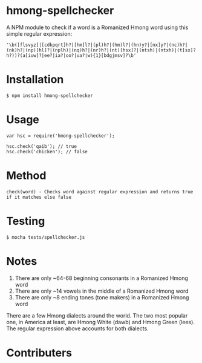 # hmong-spellchecker
A NPM module to check if a word is a Romanized Hmong word using this simple regular expression:
```
'\b([flsvyz]|[cdkpqrt]h?|[hm]l?|(pl)h?|(hm)l?|(hn)y?|[nx]y?|(nc)h?|(nk)h?|(np)[hl]?|(nplh)|(nq)h?|(nr)h?|(nt)[hsx]?|(ntsh)|(ntxh)|(t[sx]?h?))?(a[iuw]?|ee?|ia?|oo?|ua?|w){1}[bdgjmsv]?\b'
``` 

# Installation
```
$ npm install hmong-spellchecker
```

# Usage
```
var hsc = require('hmong-spellchecker');

hsc.check('qaib'); // true
hsc.check('chicken'); // false
```

# Method
```
check(word) - Checks word against regular expression and returns true if it matches else false
```

# Testing
```
$ mocha tests/spellchecker.js
```

# Notes

1. There are only ~64-68 beginning consonants in a Romanized Hmong word
2. There are only ~14 vowels in the middle of a Romanized Hmong word
3. There are only ~8 ending tones (tone makers) in a Romanized Hmong word

There are a few Hmong dialects around the world. The two most popular one, in America at least, are Hmong White (dawb) and Hmong Green (lees). The regular expression above accounts for both dialects.

# Contributers
